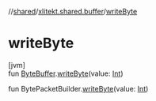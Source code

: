 //[shared](../../index.md)/[xlitekt.shared.buffer](index.md)/[writeByte](write-byte.md)

# writeByte

[jvm]\
fun [ByteBuffer](https://docs.oracle.com/javase/8/docs/api/java/nio/ByteBuffer.html).[writeByte](write-byte.md)(value: [Int](https://kotlinlang.org/api/latest/jvm/stdlib/kotlin/-int/index.html))

fun BytePacketBuilder.[writeByte](write-byte.md)(value: [Int](https://kotlinlang.org/api/latest/jvm/stdlib/kotlin/-int/index.html))

